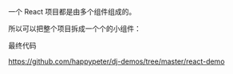 
一个 React 项目都是由多个组件组成的。

所以可以把整个项目拆成一个个的小组件：

最终代码

https://github.com/happypeter/dj-demos/tree/master/react-demo
